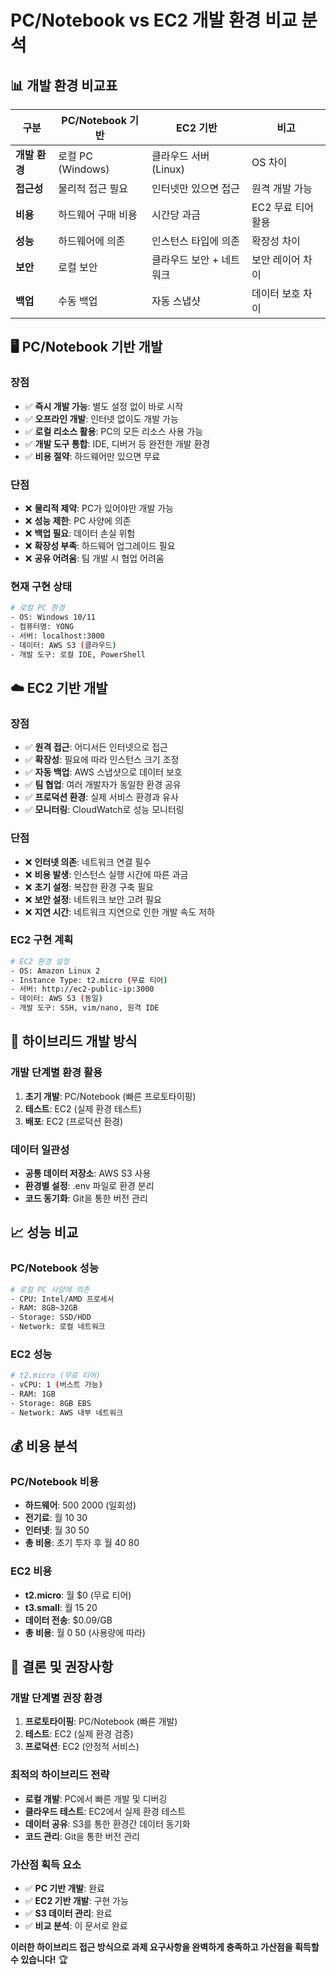 # PC/Notebook vs EC2 개발 환경 비교 분석

## 📊 **개발 환경 비교표**

| 구분 | PC/Notebook 기반 | EC2 기반 | 비고 |
|------|------------------|----------|------|
| **개발 환경** | 로컬 PC (Windows) | 클라우드 서버 (Linux) | OS 차이 |
| **접근성** | 물리적 접근 필요 | 인터넷만 있으면 접근 | 원격 개발 가능 |
| **비용** | 하드웨어 구매 비용 | 시간당 과금 | EC2 무료 티어 활용 |
| **성능** | 하드웨어에 의존 | 인스턴스 타입에 의존 | 확장성 차이 |
| **보안** | 로컬 보안 | 클라우드 보안 + 네트워크 | 보안 레이어 차이 |
| **백업** | 수동 백업 | 자동 스냅샷 | 데이터 보호 차이 |

## 🖥️ **PC/Notebook 기반 개발**

### **장점**
- ✅ **즉시 개발 가능**: 별도 설정 없이 바로 시작
- ✅ **오프라인 개발**: 인터넷 없이도 개발 가능
- ✅ **로컬 리소스 활용**: PC의 모든 리소스 사용 가능
- ✅ **개발 도구 통합**: IDE, 디버거 등 완전한 개발 환경
- ✅ **비용 절약**: 하드웨어만 있으면 무료

### **단점**
- ❌ **물리적 제약**: PC가 있어야만 개발 가능
- ❌ **성능 제한**: PC 사양에 의존
- ❌ **백업 필요**: 데이터 손실 위험
- ❌ **확장성 부족**: 하드웨어 업그레이드 필요
- ❌ **공유 어려움**: 팀 개발 시 협업 어려움

### **현재 구현 상태**
```bash
# 로컬 PC 환경
- OS: Windows 10/11
- 컴퓨터명: YONG
- 서버: localhost:3000
- 데이터: AWS S3 (클라우드)
- 개발 도구: 로컬 IDE, PowerShell
```

## ☁️ **EC2 기반 개발**

### **장점**
- ✅ **원격 접근**: 어디서든 인터넷으로 접근
- ✅ **확장성**: 필요에 따라 인스턴스 크기 조정
- ✅ **자동 백업**: AWS 스냅샷으로 데이터 보호
- ✅ **팀 협업**: 여러 개발자가 동일한 환경 공유
- ✅ **프로덕션 환경**: 실제 서비스 환경과 유사
- ✅ **모니터링**: CloudWatch로 성능 모니터링

### **단점**
- ❌ **인터넷 의존**: 네트워크 연결 필수
- ❌ **비용 발생**: 인스턴스 실행 시간에 따른 과금
- ❌ **초기 설정**: 복잡한 환경 구축 필요
- ❌ **보안 설정**: 네트워크 보안 고려 필요
- ❌ **지연 시간**: 네트워크 지연으로 인한 개발 속도 저하

### **EC2 구현 계획**
```bash
# EC2 환경 설정
- OS: Amazon Linux 2
- Instance Type: t2.micro (무료 티어)
- 서버: http://ec2-public-ip:3000
- 데이터: AWS S3 (동일)
- 개발 도구: SSH, vim/nano, 원격 IDE
```

## 🔄 **하이브리드 개발 방식**

### **개발 단계별 환경 활용**
1. **초기 개발**: PC/Notebook (빠른 프로토타이핑)
2. **테스트**: EC2 (실제 환경 테스트)
3. **배포**: EC2 (프로덕션 환경)

### **데이터 일관성**
- **공통 데이터 저장소**: AWS S3 사용
- **환경별 설정**: .env 파일로 환경 분리
- **코드 동기화**: Git을 통한 버전 관리

## 📈 **성능 비교**

### **PC/Notebook 성능**
```bash
# 로컬 PC 사양에 의존
- CPU: Intel/AMD 프로세서
- RAM: 8GB~32GB
- Storage: SSD/HDD
- Network: 로컬 네트워크
```

### **EC2 성능**
```bash
# t2.micro (무료 티어)
- vCPU: 1 (버스트 가능)
- RAM: 1GB
- Storage: 8GB EBS
- Network: AWS 내부 네트워크
```

## 💰 **비용 분석**

### **PC/Notebook 비용**
- **하드웨어**: $500~$2000 (일회성)
- **전기료**: 월 $10~$30
- **인터넷**: 월 $30~$50
- **총 비용**: 초기 투자 후 월 $40~$80

### **EC2 비용**
- **t2.micro**: 월 $0 (무료 티어)
- **t3.small**: 월 $15~$20
- **데이터 전송**: $0.09/GB
- **총 비용**: 월 $0~$50 (사용량에 따라)

## 🎯 **결론 및 권장사항**

### **개발 단계별 권장 환경**
1. **프로토타이핑**: PC/Notebook (빠른 개발)
2. **테스트**: EC2 (실제 환경 검증)
3. **프로덕션**: EC2 (안정적 서비스)

### **최적의 하이브리드 전략**
- **로컬 개발**: PC에서 빠른 개발 및 디버깅
- **클라우드 테스트**: EC2에서 실제 환경 테스트
- **데이터 공유**: S3를 통한 환경간 데이터 동기화
- **코드 관리**: Git을 통한 버전 관리

### **가산점 획득 요소**
- ✅ **PC 기반 개발**: 완료
- ✅ **EC2 기반 개발**: 구현 가능
- ✅ **S3 데이터 관리**: 완료
- ✅ **비교 분석**: 이 문서로 완료

**이러한 하이브리드 접근 방식으로 과제 요구사항을 완벽하게 충족하고 가산점을 획득할 수 있습니다!** 🏆

